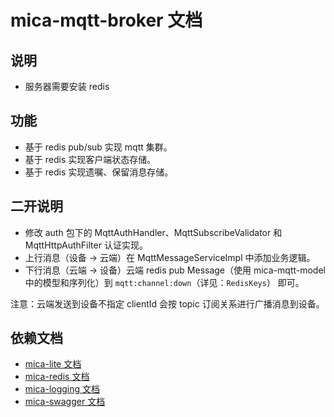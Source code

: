 # mica-mqtt-broker 文档

## 说明
- 服务器需要安装 redis

## 功能
- 基于 redis pub/sub 实现 mqtt 集群。
- 基于 redis 实现客户端状态存储。
- 基于 redis 实现遗嘱、保留消息存储。

## 二开说明
- 修改 auth 包下的 MqttAuthHandler、MqttSubscribeValidator 和 MqttHttpAuthFilter 认证实现。
- 上行消息（设备 -> 云端）在 MqttMessageServiceImpl 中添加业务逻辑。
- 下行消息（云端 -> 设备）云端 redis pub Message（使用 mica-mqtt-model 中的模型和序列化）到 `mqtt:channel:down`（详见：`RedisKeys`） 即可。

注意：云端发送到设备不指定 clientId 会按 topic 订阅关系进行广播消息到设备。

## 依赖文档
- [mica-lite 文档](https://gitee.com/596392912/mica/tree/master/mica-lite)
- [mica-redis 文档](https://gitee.com/596392912/mica/tree/master/mica-redis)
- [mica-logging 文档](https://gitee.com/596392912/mica/tree/master/mica-logging)
- [mica-swagger 文档](https://gitee.com/596392912/mica/tree/master/mica-swagger)
